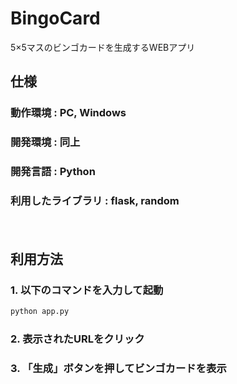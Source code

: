 # BingoCard
5×5マスのビンゴカードを生成するWEBアプリ  


## 仕様

### 動作環境 : PC, Windows
### 開発環境 : 同上
### 開発言語 : Python
### 利用したライブラリ : flask, random

 　

## 利用方法

 ### 1. 以下のコマンドを入力して起動
```bash
python app.py
```

### 2. 表示されたURLをクリック

### 3. 「生成」ボタンを押してビンゴカードを表示